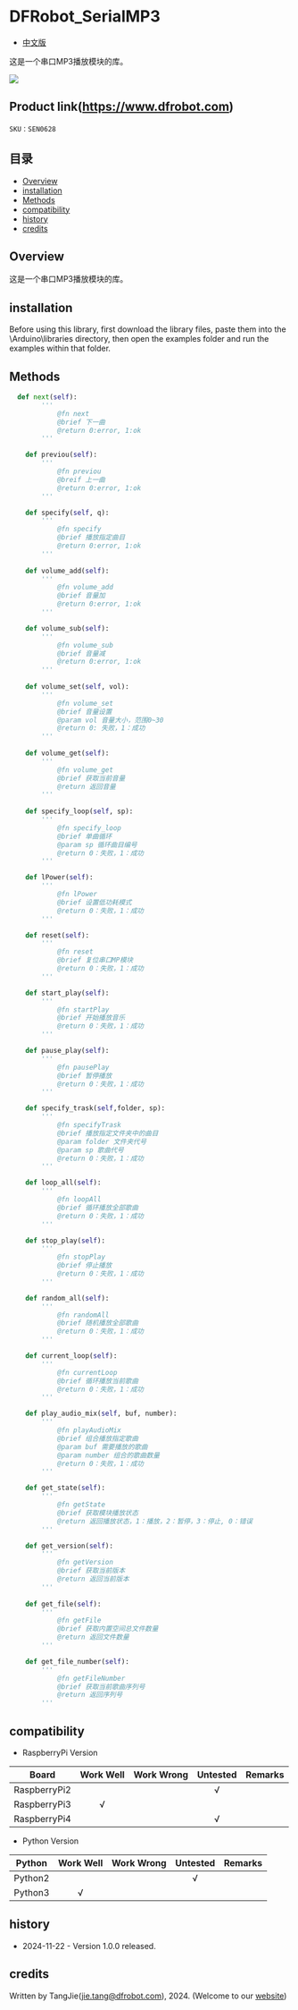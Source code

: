 # DFRobot_SerialMP3
- [中文版](./README_CN.md)

这是一个串口MP3播放模块的库。

![](./resources/images/SEN0628.png)

## Product link(https://www.dfrobot.com)

    SKU：SEN0628

## 目录

* [Overview](#Overview)
* [installation](#installation)
* [Methods](#Methods)
* [compatibility](#compatibility)
* [history](#history)
* [credits](#credits)

## Overview
这是一个串口MP3播放模块的库。

## installation

Before using this library, first download the library files, paste them into the \Arduino\libraries directory, then open the examples folder and run the examples within that folder.

## Methods

```python
  def next(self):
        '''
            @fn next
            @brief 下一曲
            @return 0:error, 1:ok
        '''

    def previou(self):
        '''
            @fn previou
            @breif 上一曲
            @return 0:error, 1:ok
        '''

    def specify(self, q):
        '''
            @fn specify
            @brief 播放指定曲目
            @return 0:error, 1:ok
        '''
    
    def volume_add(self):
        '''
            @fn volume_add
            @brief 音量加
            @return 0:error, 1:ok
        '''

    def volume_sub(self):
        '''
            @fn volume_sub
            @brief 音量减
            @return 0:error, 1:ok
        '''
    
    def volume_set(self, vol):
        '''
            @fn volume_set
            @brief 音量设置
            @param vol 音量大小，范围0~30
            @return 0: 失败，1：成功
        '''
    
    def volume_get(self):
        '''
            @fn volume_get
            @brief 获取当前音量
            @return 返回音量
        '''
        
    def specify_loop(self, sp):
        '''
            @fn specify_loop
            @brief 单曲循环
            @param sp 循环曲目编号
            @return 0：失败，1：成功
        '''

    def lPower(self):
        '''
            @fn lPower
            @brief 设置低功耗模式
            @return 0：失败，1：成功
        '''

    def reset(self):
        '''
            @fn reset
            @brief 复位串口MP模块
            @return 0：失败，1：成功
        '''

    def start_play(self):
        '''
            @fn startPlay
            @brief 开始播放音乐
            @return 0：失败，1：成功
        '''

    def pause_play(self):
        '''
            @fn pausePlay
            @brief 暂停播放
            @return 0：失败，1：成功
        '''

    def specify_trask(self,folder, sp):
        '''
            @fn specifyTrask
            @brief 播放指定文件夹中的曲目
            @param folder 文件夹代号
            @param sp 歌曲代号
            @return 0：失败，1：成功
        '''

    def loop_all(self):
        '''
            @fn loopAll
            @brief 循环播放全部歌曲
            @return 0：失败，1：成功
        '''

    def stop_play(self):
        '''
            @fn stopPlay
            @brief 停止播放
            @return 0：失败，1：成功
        '''

    def random_all(self):
        '''
            @fn randomAll
            @brief 随机播放全部歌曲
            @return 0：失败，1：成功
        '''

    def current_loop(self):
        '''
            @fn currentLoop
            @brief 循环播放当前歌曲
            @return 0：失败，1：成功
        '''

    def play_audio_mix(self, buf, number):
        '''
            @fn playAudioMix
            @brief 组合播放指定歌曲
            @param buf 需要播放的歌曲
            @param number 组合的歌曲数量
            @return 0：失败，1：成功
        '''

    def get_state(self):
        '''
            @fn getState
            @brief 获取模块播放状态
            @return 返回播放状态，1：播放，2：暂停，3：停止, 0：错误
        '''

    def get_version(self):
        '''
            @fn getVersion
            @brief 获取当前版本
            @return 返回当前版本
        '''
    
    def get_file(self):
        '''
            @fn getFile
            @brief 获取内置空间总文件数量
            @return 返回文件数量
        '''

    def get_file_number(self):
        '''
            @fn getFileNumber
            @brief 获取当前歌曲序列号
            @return 返回序列号
        '''
```

## compatibility

* RaspberryPi Version

| Board        | Work Well | Work Wrong | Untested | Remarks |
| ------------ | :-------: | :--------: | :------: | ------- |
| RaspberryPi2 |           |            |    √     |         |
| RaspberryPi3 |     √     |            |          |         |
| RaspberryPi4 |           |            |     √    |         |

* Python Version

| Python  | Work Well | Work Wrong | Untested | Remarks |
| ------- | :-------: | :--------: | :------: | ------- |
| Python2 |           |            |    √     |         |
| Python3 |     √     |            |          |         |


## history

- 2024-11-22 - Version 1.0.0 released.

## credits

Written by TangJie(jie.tang@dfrobot.com), 2024. (Welcome to our [website](https://www.dfrobot.com/))





